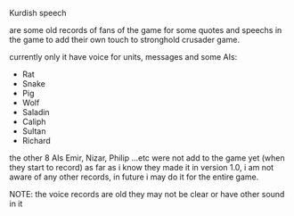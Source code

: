 Kurdish speech

are some old records of fans of the game for some quotes and speechs in the game to add their own touch to stronghold crusader game.

currently only it have voice for units, messages and some AIs:

- Rat
- Snake
- Pig
- Wolf
- Saladin
- Caliph
- Sultan
- Richard

the other 8 AIs Emir, Nizar, Philip ...etc were not add to the game yet (when they start to record) as far as i know they made it in version 1.0, i am not aware of any other records, in future i may do it for the entire game.

NOTE: the voice records are old they may not be clear or have other sound in it
